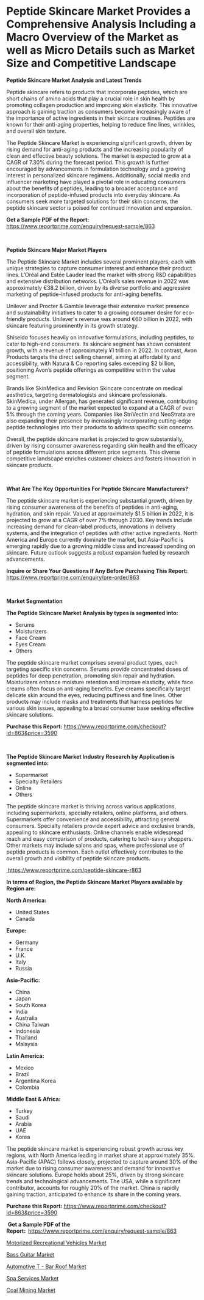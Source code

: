 <p><h1>Peptide Skincare Market Provides a Comprehensive Analysis Including a Macro Overview of the Market as well as Micro Details such as Market Size and Competitive Landscape</h1></p><p><strong>Peptide Skincare Market Analysis and Latest Trends</strong></p>
<p><p>Peptide skincare refers to products that incorporate peptides, which are short chains of amino acids that play a crucial role in skin health by promoting collagen production and improving skin elasticity. This innovative approach is gaining traction as consumers become increasingly aware of the importance of active ingredients in their skincare routines. Peptides are known for their anti-aging properties, helping to reduce fine lines, wrinkles, and overall skin texture.</p><p>The Peptide Skincare Market is experiencing significant growth, driven by rising demand for anti-aging products and the increasing popularity of clean and effective beauty solutions. The market is expected to grow at a CAGR of 7.30% during the forecast period. This growth is further encouraged by advancements in formulation technology and a growing interest in personalized skincare regimens. Additionally, social media and influencer marketing have played a pivotal role in educating consumers about the benefits of peptides, leading to a broader acceptance and incorporation of peptide-infused products into everyday skincare. As consumers seek more targeted solutions for their skin concerns, the peptide skincare sector is poised for continued innovation and expansion.</p></p>
<p><strong>Get a Sample PDF of the Report:&nbsp;</strong> <a href="https://www.reportprime.com/enquiry/request-sample/863">https://www.reportprime.com/enquiry/request-sample/863</a></p>
<p>&nbsp;</p>
<p><strong>Peptide Skincare Major Market Players</strong></p>
<p><p>The Peptide Skincare Market includes several prominent players, each with unique strategies to capture consumer interest and enhance their product lines. L’Oréal and Estée Lauder lead the market with strong R&D capabilities and extensive distribution networks. L’Oréal’s sales revenue in 2022 was approximately €38.2 billion, driven by its diverse portfolio and aggressive marketing of peptide-infused products for anti-aging benefits.</p><p>Unilever and Procter & Gamble leverage their extensive market presence and sustainability initiatives to cater to a growing consumer desire for eco-friendly products. Unilever's revenue was around €60 billion in 2022, with skincare featuring prominently in its growth strategy.</p><p>Shiseido focuses heavily on innovative formulations, including peptides, to cater to high-end consumers. Its skincare segment has shown consistent growth, with a revenue of approximately ¥1 trillion in 2022. In contrast, Avon Products targets the direct selling channel, aiming at affordability and accessibility, with Natura & Co reporting sales exceeding $2 billion, positioning Avon’s peptide offerings as competitive within the value segment.</p><p>Brands like SkinMedica and Revision Skincare concentrate on medical aesthetics, targeting dermatologists and skincare professionals. SkinMedica, under Allergan, has generated significant revenue, contributing to a growing segment of the market expected to expand at a CAGR of over 5% through the coming years. Companies like StriVectin and NeoStrata are also expanding their presence by increasingly incorporating cutting-edge peptide technologies into their products to address specific skin concerns.</p><p>Overall, the peptide skincare market is projected to grow substantially, driven by rising consumer awareness regarding skin health and the efficacy of peptide formulations across different price segments. This diverse competitive landscape enriches customer choices and fosters innovation in skincare products.</p></p>
<p>&nbsp;</p>
<p><strong>What Are The Key Opportunities For Peptide Skincare Manufacturers?</strong></p>
<p><p>The peptide skincare market is experiencing substantial growth, driven by rising consumer awareness of the benefits of peptides in anti-aging, hydration, and skin repair. Valued at approximately $1.5 billion in 2022, it is projected to grow at a CAGR of over 7% through 2030. Key trends include increasing demand for clean-label products, innovations in delivery systems, and the integration of peptides with other active ingredients. North America and Europe currently dominate the market, but Asia-Pacific is emerging rapidly due to a growing middle class and increased spending on skincare. Future outlook suggests a robust expansion fueled by research advancements.</p></p>
<p><strong>Inquire or Share Your Questions If Any Before Purchasing This Report:</strong> <a href="https://www.reportprime.com/enquiry/pre-order/863">https://www.reportprime.com/enquiry/pre-order/863</a></p>
<p>&nbsp;</p>
<p><strong>Market Segmentation</strong></p>
<p><strong>The Peptide Skincare Market Analysis by types is segmented into:</strong></p>
<p><ul><li>Serums</li><li>Moisturizers</li><li>Face Cream</li><li>Eyes Cream</li><li>Others</li></ul></p>
<p><p>The peptide skincare market comprises several product types, each targeting specific skin concerns. Serums provide concentrated doses of peptides for deep penetration, promoting skin repair and hydration. Moisturizers enhance moisture retention and improve elasticity, while face creams often focus on anti-aging benefits. Eye creams specifically target delicate skin around the eyes, reducing puffiness and fine lines. Other products may include masks and treatments that harness peptides for various skin issues, appealing to a broad consumer base seeking effective skincare solutions.</p></p>
<p><strong>Purchase this Report:&nbsp;</strong><a href="https://www.reportprime.com/checkout?id=863&price=3590">https://www.reportprime.com/checkout?id=863&price=3590</a></p>
<p>&nbsp;</p>
<p><strong>The Peptide Skincare Market Industry Research by Application is segmented into:</strong></p>
<p><ul><li>Supermarket</li><li>Specialty Retailers</li><li>Online</li><li>Others</li></ul></p>
<p><p>The peptide skincare market is thriving across various applications, including supermarkets, specialty retailers, online platforms, and others. Supermarkets offer convenience and accessibility, attracting general consumers. Specialty retailers provide expert advice and exclusive brands, appealing to skincare enthusiasts. Online channels enable widespread reach and easy comparison of products, catering to tech-savvy shoppers. Other markets may include salons and spas, where professional use of peptide products is common. Each outlet effectively contributes to the overall growth and visibility of peptide skincare products.</p></p>
<p><a href="https://www.reportprime.com/peptide-skincare-r863">&nbsp;https://www.reportprime.com/peptide-skincare-r863</a></p>
<p><strong>In terms of Region, the Peptide Skincare Market Players available by Region are:</strong></p>
<p>
    <p> <strong> North America: </strong>
        <ul>
            <li>United States</li>
            <li>Canada</li>
        </ul>
        </p> 
    <p> <strong> Europe: </strong>
        <ul>
            <li>Germany</li>
            <li>France</li>
            <li>U.K.</li>
            <li>Italy</li>
            <li>Russia</li>
        </ul>
        </p> 
    <p> <strong> Asia-Pacific: </strong>
        <ul>
            <li>China</li>
            <li>Japan</li>
            <li>South Korea</li>
            <li>India</li>
            <li>Australia</li>
            <li>China Taiwan</li>
            <li>Indonesia</li>
            <li>Thailand</li>
            <li>Malaysia</li>
        </ul>
        </p> 
    <p> <strong> Latin America: </strong>
        <ul>
            <li>Mexico</li>
            <li>Brazil</li>
            <li>Argentina Korea</li>
            <li>Colombia</li>
        </ul>
        </p> 
    <p> <strong> Middle East & Africa: </strong>
        <ul>
            <li>Turkey</li>
            <li>Saudi</li>
            <li>Arabia</li>
            <li>UAE</li>
            <li>Korea</li>
        </ul>
    </p>
    </p>
<p><p>The peptide skincare market is experiencing robust growth across key regions, with North America leading in market share at approximately 35%. Asia-Pacific (APAC) follows closely, projected to capture around 30% of the market due to rising consumer awareness and demand for innovative skincare solutions. Europe holds about 25%, driven by strong skincare trends and technological advancements. The USA, while a significant contributor, accounts for roughly 20% of the market. China is rapidly gaining traction, anticipated to enhance its share in the coming years.</p></p>
<p><strong>Purchase this Report: </strong><a href="https://www.reportprime.com/checkout?id=863&price=3590">https://www.reportprime.com/checkout?id=863&price=3590</a></p>
<p>&nbsp;<strong>Get a Sample PDF of the Report:&nbsp;&nbsp;</strong><a href="https://www.reportprime.com/enquiry/request-sample/863">https://www.reportprime.com/enquiry/request-sample/863</a></p>
<p><strong></strong></p>
<p><p><a href="https://www.linkedin.com/pulse/motorized-recreational-vehicles-market-essentials-key-players-fwrrf?trackingId=hIFDxHSYQVqJ6ayvCUEokg%3D%3D">Motorized Recreational Vehicles Market</a></p><p><a href="https://github.com/bmorecock/Market-Research-Report-List-5/blob/main/bass-guitar-market.md">Bass Guitar Market</a></p><p><a href="https://issuu.com/reportprime-2/docs/automotive-t-bar-roof-market-size-2_d7809a3d3ca9a1">Automotive T - Bar Roof Market</a></p><p><a href="https://medium.com/@eujr673/global-spa-services-market-analysis-key-market-trends-and-future-projections-2024-2031-e45a73ac5797">Spa Services Market</a></p><p><a href="https://medium.com/@eujr673/coal-mining-market-industry-landscape-growth-trajectories-and-global-markets-9d66313a7b64">Coal Mining Market</a></p></p>
